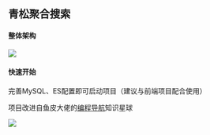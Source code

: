 ## 青松聚合搜索
#### 整体架构
![](https://cdn.jsdelivr.net/gh/2268143474/pine-pic@main/img/search.png)
#### 快速开始
完善MySQL、ES配置即可启动项目（建议与前端项目配合使用）

项目改进自鱼皮大佬的[编程导航](https://yupi.icu/ "超链接title")知识星球

![](https://cdn.jsdelivr.net/gh/2268143474/pine-pic@main/img/7f26ef7c9d45f5c4051d85426921ed6.jpg)